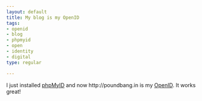 ```yaml
--- 
layout: default
title: My blog is my OpenID
tags: 
- openid
- blog
- phpmyid
- open
- identity
- digital
type: regular

---
```

<p>
I just installed <a href="http://www.siege.org/projects/phpMyID/">phpMyID</a> and now http://poundbang.in is my <a href="http://openid.net/">OpenID</a>. It works great!
</p>
